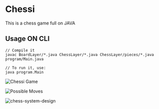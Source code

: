 # Chessi
This is a chess game full on JAVA

## Usage ON CLI
```
// Compile it
javac BoardLayer/*.java ChessLayer/*.java ChessLayer/pieces/*.java program/Main.java

// To run it, use:
java program.Main
```
![Chessi Game](https://github.com/user-attachments/assets/89d5363b-a92d-43f6-93c2-ed135d24d882)

![Possible Moves](https://github.com/user-attachments/assets/901e35b0-e285-40fe-9fcf-d9632120169c)

![chess-system-design](https://github.com/user-attachments/assets/1a0c9e10-227f-4493-9994-12a92a6ec781)
